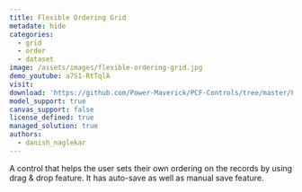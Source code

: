 ```yaml
---
title: Flexible Ordering Grid
metadate: hide
categories:
  - grid
  - order
  - dataset
image: /assets/images/flexible-ordering-grid.jpg
demo_youtube: a7S1-RtTqlA
visit: 
download: 'https://github.com/Power-Maverick/PCF-Controls/tree/master/FlexibleOrderingGrid'
model_support: true
canvas_support: false
license_defined: true
managed_solution: true
authors:
  - danish_naglekar
---
```

A control that helps the user sets their own ordering on the records by using drag & drop feature. It has auto-save as well as manual save feature.
